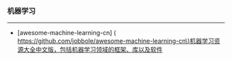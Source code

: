### 机器学习

---

* \[awesome-machine-learning-cn\] \(
  [https://github.com/jobbole/awesome-machine-learning-cn\)机器学习资源大全中文版，包括机器学习领域的框架、库以及软件](https://github.com/jobbole/awesome-machine-learning-cn%29%E6%9C%BA%E5%99%A8%E5%AD%A6%E4%B9%A0%E8%B5%84%E6%BA%90%E5%A4%A7%E5%85%A8%E4%B8%AD%E6%96%87%E7%89%88%EF%BC%8C%E5%8C%85%E6%8B%AC%E6%9C%BA%E5%99%A8%E5%AD%A6%E4%B9%A0%E9%A2%86%E5%9F%9F%E7%9A%84%E6%A1%86%E6%9E%B6%E3%80%81%E5%BA%93%E4%BB%A5%E5%8F%8A%E8%BD%AF%E4%BB%B6)



